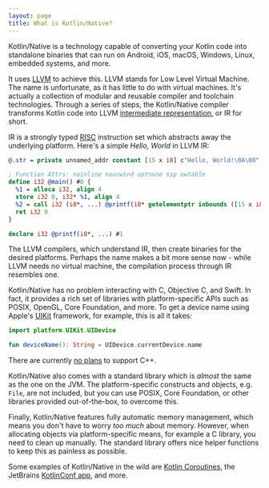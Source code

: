 ```yaml
---
layout: page
title: What is Kotlin/Native?
---
```


Kotlin/Native is a technology capable of converting your Kotlin code into standalone binaries that can run on Android, iOS, macOS, Windows, Linux, embedded systems, and more.

It uses [LLVM][1] to achieve this. LLVM stands for Low Level Virtual Machine. The name is unfortunate, as it has little to do with virtual machines. It's actually a collection of modular and reusable compiler and toolchain technologies. Through a series of steps, the Kotlin/Native compiler transforms Kotlin code into LLVM [intermediate representation][3], or IR for short.

IR is a strongly typed [RISC][4] instruction set which abstracts away the underlying platform. Here's a simple _Hello, World_ in LLVM IR:

```llvm
@.str = private unnamed_addr constant [15 x i8] c"Hello, World!\0A\00", align 1

; Function Attrs: noinline nounwind optnone ssp uwtable
define i32 @main() #0 {
  %1 = alloca i32, align 4
  store i32 0, i32* %1, align 4
  %2 = call i32 (i8*, ...) @printf(i8* getelementptr inbounds ([15 x i8], [15 x i8]* @.str, i32 0, i32 0))
  ret i32 0
}

declare i32 @printf(i8*, ...) #1
```

The LLVM compilers, which understand IR, then create binaries for the desired platforms. Perhaps the name makes a bit more sense now - while LLVM needs no virtual machine, the compilation process through IR resembles one.

Kotlin/Native has no problem interacting with C, Objective C, and Swift. In fact, it provides a rich set of libraries with platform-specific APIs such as POSIX, OpenGL, Core Foundation, and more. To get a device name using Apple's [UIKit][5] framework, for example, this is all it takes:

```kotlin
import platform.UIKit.UIDevice

fun deviceName(): String = UIDevice.currentDevice.name
```

There are currently [no plans][2] to support C++.

Kotlin/Native also comes with a standard library which is _almost_ the same as the one on the JVM. The platform-specific constructs and objects, e.g. `File`, are not included, but you can use POSIX, Core Foundation, or other libraries provided out-of-the-box, to overcome this.

Finally, Kotlin/Native features fully automatic memory management, which means you don't have to worry _too much_ about memory. However, when allocating objects via platform-specific means, for example a C library, you need to clean up manually. The standard library offers nice helper functions to keep this as painless as possible.

Some examples of Kotlin/Native in the wild are [Kotlin Coroutines][6], the JetBrains [KotlinConf app][7], and more.

[1]: https://llvm.org/
[2]: https://discuss.kotlinlang.org/t/kotlin-interop-with-c/7121
[3]: https://en.wikipedia.org/wiki/Intermediate_representation
[4]: https://en.wikipedia.org/wiki/Reduced_instruction_set_computer
[5]: https://developer.apple.com/documentation/uikit
[6]: https://kotlinlang.org/docs/reference/coroutines-overview.html
[7]: https://github.com/JetBrains/kotlinconf-app
